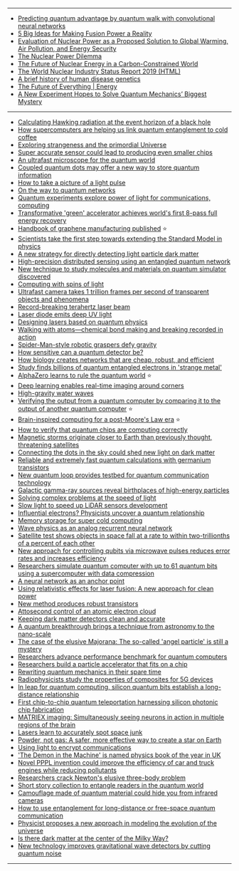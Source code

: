 -------------------
- [Predicting quantum advantage by quantum walk with convolutional neural networks](https://iopscience.iop.org/article/10.1088/1367-2630/ab5c5e)
- [5 Big Ideas for Making Fusion Power a Reality](https://spectrum.ieee.org/energy/nuclear/5-big-ideas-for-making-fusion-power-a-reality)
- [Evaluation of Nuclear Power as a Proposed Solution to Global
Warming, Air Pollution, and Energy Security](https://web.stanford.edu/group/efmh/jacobson/Articles/I/NuclearVsWWS.pdf)
- [The Nuclear Power
Dilemma](https://www.ucsusa.org/sites/default/files/attach/2018/11/Nuclear-Power-Dilemma-full-report.pdf)
- [The Future of Nuclear Energy
in a Carbon-Constrained World](https://energy.mit.edu/wp-content/uploads/2018/09/The-Future-of-Nuclear-Energy-in-a-Carbon-Constrained-World.pdf)
- [The World Nuclear Industry Status Report 2019 (HTML)](https://www.worldnuclearreport.org/The-World-Nuclear-Industry-Status-Report-2019-HTML.html)
- [A brief history of human disease genetics](https://www.nature.com/articles/s41586-019-1879-7)
- [The Future of Everything | Energy](https://www.wsj.com/news/collection/future-of-energy-climate-change-power-37ae7b8a?mod=article_inline)
- [A New Experiment Hopes to Solve Quantum Mechanics’ Biggest Mystery](https://www.smithsonianmag.com/science-nature/new-experiment-hopes-solve-quantum-mechanics-biggest-mystery-180974132/)

----------------------------
- [Calculating Hawking radiation at the event horizon of a black hole](https://phys.org/news/2020-01-hawking-event-horizon-black-hole.html)
- [How supercomputers are helping us link quantum entanglement to cold coffee](https://phys.org/news/2020-01-supercomputers-link-quantum-entanglement-cold.html)
- [Exploring strangeness and the primordial Universe](https://phys.org/news/2020-01-exploring-strangeness-primordial-universe.html)
- [Super accurate sensor could lead to producing even smaller chips](https://phys.org/news/2020-01-super-accurate-sensor-smaller-chips.html)
- [An ultrafast microscope for the quantum world](https://phys.org/news/2020-01-ultrafast-microscope-quantum-world.html)
- [Coupled quantum dots may offer a new way to store quantum information](https://phys.org/news/2020-01-coupled-quantum-dots.html)
- [How to take a picture of a light pulse](https://phys.org/news/2020-01-picture-pulse.html)
- [On the way to quantum networks](https://phys.org/news/2020-01-quantum-networks.html)
- [Quantum experiments explore power of light for communications, computing](https://phys.org/news/2020-01-quantum-explore-power.html)
- [Transformative 'green' accelerator achieves world's first 8-pass full energy recovery](https://phys.org/news/2020-01-green-world-pass-full-energy.html)
- [Handbook of graphene manufacturing published](https://phys.org/news/2020-01-handbook-graphene-published.html) :star:
- [Scientists take the first step towards extending the Standard Model in physics](https://phys.org/news/2020-01-scientists-standard-physics.html)
- [A new strategy for directly detecting light particle dark matter](https://phys.org/news/2020-01-strategy-particle-dark.html)
- [High-precision distributed sensing using an entangled quantum network](https://phys.org/news/2020-01-high-precision-entangled-quantum-network.html)
- [New technique to study molecules and materials on quantum simulator discovered](https://phys.org/news/2020-01-technique-molecules-materials-quantum-simulator.html)
- [Computing with spins of light](https://phys.org/news/2020-01-computing-with-spins-of-light.html)
- [Ultrafast camera takes 1 trillion frames per second of transparent objects and phenomena](https://phys.org/news/2020-01-ultrafast-camera-trillion-transparent-phenomena.html)
- [Record-breaking terahertz laser beam](https://phys.org/news/2020-01-record-breaking-terahertz-laser.html)
- [Laser diode emits deep UV light](https://phys.org/news/2020-01-laser-diode-emits-deep-uv.html)
- [Designing lasers based on quantum physics](https://phys.org/news/2020-01-lasers-based-quantum-physics.html)
- [Walking with atoms—chemical bond making and breaking recorded in action](https://phys.org/news/2020-01-atomschemical-bond-action.html)
- [Spider-Man-style robotic graspers defy gravity](https://phys.org/news/2020-01-spider-man-style-robotic-graspers-defy-gravity.html)
- [How sensitive can a quantum detector be?](https://phys.org/news/2020-01-sensitive-quantum-detector.html)
- [How biology creates networks that are cheap, robust, and efficient](https://phys.org/news/2020-01-biology-networks-cheap-robust-efficient.html)
- [Study finds billions of quantum entangled electrons in 'strange metal'](https://phys.org/news/2020-01-strange-metals.html)
- [AlphaZero learns to rule the quantum world](https://phys.org/news/2020-01-alphazero-quantum-world.html) :star:
- [Deep learning enables real-time imaging around corners](https://phys.org/news/2020-01-deep-enables-real-time-imaging-corners.html)
- [High-gravity water waves](https://phys.org/news/2020-01-high-gravity.html)
- [Verifying the output from a quantum computer by comparing it to the output of another quantum computer](https://phys.org/news/2020-01-output-quantum.html) :star:
- [Brain-inspired computing for a post-Moore's Law era](https://phys.org/news/2020-01-brain-inspired-post-moore-law-era.html) :star:
- [How to verify that quantum chips are computing correctly](https://phys.org/news/2020-01-quantum-chips-correctly.html)
- [Magnetic storms originate closer to Earth than previously thought, threatening satellites](https://phys.org/news/2020-01-magnetic-storms-closer-earth-previously.html)
- [Connecting the dots in the sky could shed new light on dark matter](https://phys.org/news/2020-01-dots-sky-dark.html)
- [Reliable and extremely fast quantum calculations with germanium transistors](https://phys.org/news/2020-01-reliable-extremely-fast-quantum-germanium.html)
- [New quantum loop provides testbed for quantum communication technology](https://phys.org/news/2020-01-quantum-loop-testbed-technology.html)
- [Galactic gamma-ray sources reveal birthplaces of high-energy particles](https://phys.org/news/2020-01-galactic-gamma-ray-sources-reveal-birthplaces.html)
- [Solving complex problems at the speed of light](https://phys.org/news/2020-01-complex-problems.html)
- [Slow light to speed up LiDAR sensors development](https://phys.org/news/2020-01-lidar-sensors.html)
- [Influential electrons? Physicists uncover a quantum relationship](https://phys.org/news/2020-01-influential-electrons-physicists-uncover-quantum.html)
- [Memory storage for super cold computing](https://phys.org/news/2020-01-memory-storage-super-cold.html)
- [Wave physics as an analog recurrent neural network](https://phys.org/news/2020-01-physics-analog-recurrent-neural-network.html)
- [Satellite test shows objects in space fall at a rate to within two-trillionths of a percent of each other](https://phys.org/news/2020-01-satellite-space-fall-two-trillionths-percent.html)
- [New approach for controlling qubits via microwave pulses reduces error rates and increases efficiency](https://phys.org/news/2020-01-approach-qubits-microwave-pulses-error.html)
- [Researchers simulate quantum computer with up to 61 quantum bits using a supercomputer with data compression](https://phys.org/news/2020-01-simulate-quantum-bits-supercomputer-compression.html)
- [A neural network as an anchor point](https://phys.org/news/2020-01-neural-network-anchor.html)
- [Using relativistic effects for laser fusion: A new approach for clean power](https://phys.org/news/2020-01-relativistic-effects-laser-fusion-approach.html)
- [New method produces robust transistors](https://phys.org/news/2020-01-method-robust-transistors.html)
- [Attosecond control of an atomic electron cloud](https://phys.org/news/2020-01-attosecond-atomic-electron-cloud.html)
- [Keeping dark matter detectors clean and accurate](https://phys.org/news/2020-01-dark-detectors-accurate.html)
- [A quantum breakthrough brings a technique from astronomy to the nano-scale](https://phys.org/news/2020-01-quantum-breakthrough-technique-astronomy-nano-scale.html)
- [The case of the elusive Majorana: The so-called 'angel particle' is still a mystery](https://phys.org/news/2020-01-case-elusive-majorana-so-called-angel.html)
- [Researchers advance performance benchmark for quantum computers](https://phys.org/news/2020-01-advance-benchmark-quantum.html)
- [Researchers build a particle accelerator that fits on a chip
](https://phys.org/news/2020-01-particle-chip.html)
- [Rewriting quantum mechanics in their spare time](https://phys.org/news/2019-12-rewriting-quantum-mechanics.html)
- [Radiophysicists study the properties of composites for 5G devices](https://phys.org/news/2019-12-radiophysicists-properties-composites-5g-devices.html)
- [In leap for quantum computing, silicon quantum bits establish a long-distance relationship](https://phys.org/news/2019-12-quantum-silicon-bits-long-distance-relationship.html)
- [First chip-to-chip quantum teleportation harnessing silicon photonic chip fabrication](https://phys.org/news/2019-12-chip-to-chip-quantum-teleportation-harnessing-silicon.html)
- [MATRIEX imaging: Simultaneously seeing neurons in action in multiple regions of the brain](https://phys.org/news/2019-12-matriex-imaging-simultaneously-neurons-action.html)
- [Lasers learn to accurately spot space junk](https://phys.org/news/2019-12-lasers-accurately-space-junk.html)
- [Powder, not gas: A safer, more effective way to create a star on Earth](https://phys.org/news/2019-12-powder-gas-safer-effective-star.html)
- [Using light to encrypt communications](https://phys.org/news/2019-12-encrypt.html)
- ['The Demon in the Machine' is named physics book of the year in UK](https://phys.org/news/2019-12-demon-machine-physics-year-uk.html)
- [Novel PPPL invention could improve the efficiency of car and truck engines while reducing pollutants](https://phys.org/news/2019-12-pppl-efficiency-car-truck-pollutants.html)
- [Researchers crack Newton's elusive three-body problem](https://phys.org/news/2019-12-newton-elusive-three-body-problem.html)
- [Short story collection to entangle readers in the quantum world](https://phys.org/news/2019-12-short-story-entangle-readers-quantum.html)
- [Camouflage made of quantum material could hide you from infrared cameras](https://phys.org/news/2019-12-camouflage-quantum-material-infrared-cameras.html)
- [How to use entanglement for long-distance or free-space quantum communication](https://phys.org/news/2019-12-entanglement-long-distance-free-space-quantum.html)
- [Physicist proposes a new approach in modeling the evolution of the universe](https://phys.org/news/2019-12-physicist-approach-evolution-universe.html)
- [Is there dark matter at the center of the Milky Way?](https://phys.org/news/2019-12-dark-center-milky.html)
- [New technology improves gravitational wave detectors by cutting quantum noise](https://phys.org/news/2019-12-technology-gravitational-detectors-quantum-noise.html)


------------------
